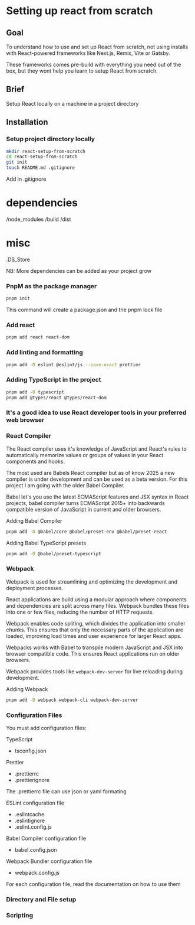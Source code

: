 # Setting up  react from scratch

## Goal
To understand how to use and set up React from scratch, not using installs 
with React-powered frameworks like Next.js, Remix, Vite or Gatsby.

These frameworks comes pre-build with everything you need out of the box, but they wont
help you learn to setup React from scratch.

## Brief
Setup React locally on a machine in a project directory

## Installation
### Setup project directory locally

```bash
mkdir react-setup-from-scratch
cd react-setup-from-scratch
git init
touch README.md .gitignore
```
Add in .gitignore
# dependencies
/node_modules
/build
/dist
# misc
.DS_Store

NB: More dependencies can be added as your project grow 

### PnpM as the package manager 
```bash
pnpm init
```
This command will create a package.json and the pnpm lock file

### Add react
```bash
pnpm add react react-dom
```

### Add linting and formatting
```bash
pnpm add -D eslint @eslint/js --save-exact prettier
```
### Adding TypeScript in the project
```bash
pnpm add -D typescript
pnpm add @types/react @types/react-dom
```
### It's a good idea to use React developer tools in your preferred web browser

### React Compiler
The React compiler uses it's knowledge of JavaScript and React's rules to
automatically memorize values or groups of values in your React components and
hooks. 

The most used are Babels React compiler but as of know 2025 a new compiler is
under development and can be used as a beta version. For this project I am going
with the older Babel Compiler.

Babel let's you use the latest ECMAScript features and JSX syntax in React
projects, babel compiler turns ECMAScript 2015+ into backwards compatible
version of JavaScript in current and older browsers.

Adding Babel Compiler 
```bash
pnpm add -D @babel/core @babel/preset-env @babel/preset-react 
```
Adding Babel TypeScript presets
```bash
pnpm add -D @babel/preset-typescript 
```

### Webpack
Webpack is used for streamlining and optimizing the development and deployment
processes. 

React applications are build using a modular approach where components and
dependencies are split across many files. Webpack bundles these files into one
or few files, reducing the number of HTTP requests.

Webpack enables code spliting, which divides the application into smaller
chunks. This ensures that only the necessary parts of the application are
loaded, improving load times and user experience for larger React apps. 

Webpacks works with Babel to transpile modern JavaScript and JSX into browser
compatible code. This ensures React applications run on older browsers.

Webpack provides tools like `webpack-dev-server` for live reloading during
development.

Adding Webpack
```bash
pnpm add -D webpack webpack-cli webpack-dev-server
```

### Configuration Files

You must add configuration files:

TypeScript
- tsconfig.json

Prettier
- .prettierrc 
- .prettierignore

The .prettierrc file can use json or yaml formating

ESLint configuration file
- .eslintcache
- .eslintignore
- .eslint.config.js

Babel Compiler configuration file
- babel.config.json

Webpack Bundler configuration file
- webpack.config.js

For each configuration file, read the documentation on how to use them 

### Directory and File setup 
### Scripting
